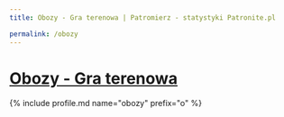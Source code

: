 ```yaml
---
title: Obozy - Gra terenowa | Patromierz - statystyki Patronite.pl

permalink: /obozy
---
```


# [Obozy - Gra terenowa](https://patronite.pl/obozy)

{% include profile.md name="obozy" prefix="o" %}
